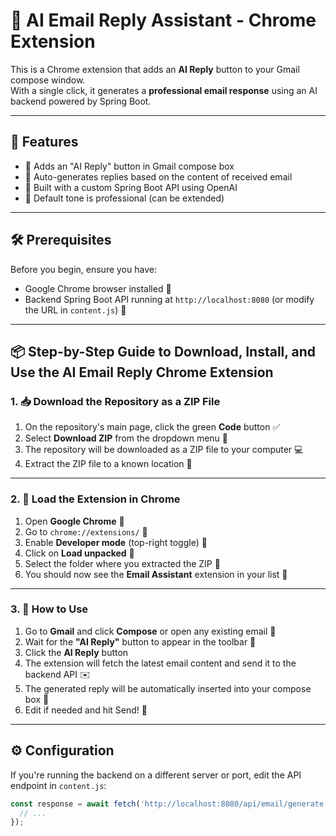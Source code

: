 # 💌 AI Email Reply Assistant - Chrome Extension

This is a Chrome extension that adds an **AI Reply** button to your Gmail compose window.  
With a single click, it generates a **professional email response** using an AI backend powered by Spring Boot.

---

## 🚀 Features

- 🔘 Adds an "AI Reply" button in Gmail compose box
- 🤖 Auto-generates replies based on the content of received email
- 🧠 Built with a custom Spring Boot API using OpenAI
- 💼 Default tone is professional (can be extended)

---

## 🛠️ Prerequisites

Before you begin, ensure you have:

- Google Chrome browser installed 🧭
- Backend Spring Boot API running at `http://localhost:8080` (or modify the URL in `content.js`) 🔧

---

## 📦 Step-by-Step Guide to Download, Install, and Use the AI Email Reply Chrome Extension

### 1. 📥 Download the Repository as a ZIP File

1. On the repository's main page, click the green **Code** button ✅  
2. Select **Download ZIP** from the dropdown menu 📄  
3. The repository will be downloaded as a ZIP file to your computer 💻  
4. Extract the ZIP file to a known location 📂  

---

### 2. 🧩 Load the Extension in Chrome

1. Open **Google Chrome** 🧭  
2. Go to `chrome://extensions/` 🔗  
3. Enable **Developer mode** (top-right toggle) 🔧  
4. Click on **Load unpacked** 📂  
5. Select the folder where you extracted the ZIP 🚀  
6. You should now see the **Email Assistant** extension in your list 📨  

---

### 3. 📨 How to Use

1. Go to **Gmail** and click **Compose** or open any existing email 📨  
2. Wait for the **"AI Reply"** button to appear in the toolbar 🧠  
3. Click the **AI Reply** button  
4. The extension will fetch the latest email content and send it to the backend API ✉️  
5. The generated reply will be automatically inserted into your compose box 💬  
6. Edit if needed and hit Send! 🚀  

---

## ⚙️ Configuration

If you're running the backend on a different server or port, edit the API endpoint in `content.js`:

```js
const response = await fetch('http://localhost:8080/api/email/generate', {
  // ...
});
